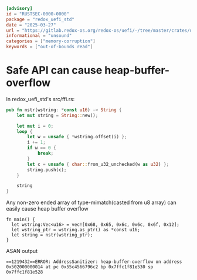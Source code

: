 ```toml
[advisory]
id = "RUSTSEC-0000-0000"
package = "redox_uefi_std"
date = "2025-03-27"
url = "https://gitlab.redox-os.org/redox-os/uefi/-/tree/master/crates/uefi_std"
informational = "unsound"
categories = ["memory-corruption"]
keywords = ["out-of-bounds read"]

```

# Safe API can cause heap-buffer-overflow

In redox_uefi_std's src/ffi.rs:
```rust
pub fn nstr(wstring: *const u16) -> String {
    let mut string = String::new();

    let mut i = 0;
    loop {
        let w = unsafe { *wstring.offset(i) };
        i += 1;
        if w == 0 {
            break;
        }
        let c = unsafe { char::from_u32_unchecked(w as u32) };
        string.push(c);
    }

    string
}
```

Any non-zero ended array of type-mimatch(casted from u8  array) can easily cause heap buffer overflow
```example
fn main() {
  let wstring:Vec<u16> = vec![0x68, 0x65, 0x6c, 0x6c, 0x6f, 0x12];
  let wstring_ptr = wstring.as_ptr() as *const u16;
  let string = nstr(wstring_ptr);
}
```

ASAN output
```
==1219432==ERROR: AddressSanitizer: heap-buffer-overflow on address 0x502000000014 at pc 0x55c4566796c2 bp 0x7ffc1f81e530 sp 0x7ffc1f81e528
```
